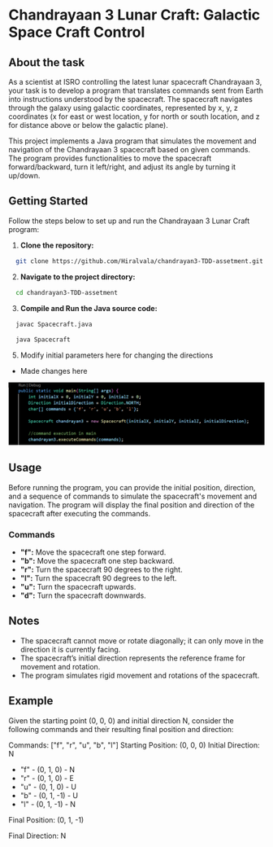 # Chandrayaan 3 Lunar Craft: Galactic Space Craft Control

## About the task

As a scientist at ISRO controlling the latest lunar spacecraft Chandrayaan 3, your task is to develop a program that translates commands sent from Earth into instructions understood by the spacecraft. The spacecraft navigates through the galaxy using galactic coordinates, represented by x, y, z coordinates (x for east or west location, y for north or south location, and z for distance above or below the galactic plane).

This project implements a Java program that simulates the movement and navigation of the Chandrayaan 3 spacecraft based on given commands. The program provides functionalities to move the spacecraft forward/backward, turn it left/right, and adjust its angle by turning it up/down.

## Getting Started 

Follow the steps below to set up and run the Chandrayaan 3 Lunar Craft program:

1. **Clone the repository:**

```bash
  git clone https://github.com/Hiralvala/chandrayan3-TDD-assetment.git
```

2. **Navigate to the project directory:**

```bash
  cd chandrayan3-TDD-assetment
```

3. **Compile and Run the Java source code:**

``` bash
  javac Spacecraft.java
```

```bash
  java Spacecraft
```

5. Modify initial parameters here for changing the directions
- Made changes here

<img src='./images/ss1.png'>

## Usage

Before running the program, you can provide the initial position, direction, and a sequence of commands to simulate the spacecraft's movement and navigation. The program will display the final position and direction of the spacecraft after executing the commands.

### Commands

- **"f":** Move the spacecraft one step forward.
- **"b":** Move the spacecraft one step backward.
- **"r":** Turn the spacecraft 90 degrees to the right.
- **"l":** Turn the spacecraft 90 degrees to the left.
- **"u":** Turn the spacecraft upwards.
- **"d":** Turn the spacecraft downwards.

## Notes

- The spacecraft cannot move or rotate diagonally; it can only move in the direction it is currently facing.
- The spacecraft’s initial direction represents the reference frame for movement and rotation.
- The program simulates rigid movement and rotations of the spacecraft.

## Example

Given the starting point (0, 0, 0) and initial direction N, consider the following commands and their resulting final position and direction:

Commands: ["f", "r", "u", "b", "l"]
Starting Position: (0, 0, 0)
Initial Direction: N

- "f" - (0, 1, 0) - N
- "r" - (0, 1, 0) - E
- "u" - (0, 1, 0) - U
- "b" - (0, 1, -1) - U
- "l" - (0, 1, -1) - N

Final Position: (0, 1, -1)

Final Direction: N
